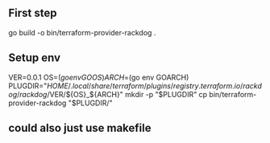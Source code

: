 ## First step
go build -o bin/terraform-provider-rackdog .


## Setup env
VER=0.0.1
OS=$(go env GOOS)
ARCH=$(go env GOARCH)
PLUGDIR="$HOME/.local/share/terraform/plugins/registry.terraform.io/rackdog/rackdog/$VER/${OS}_${ARCH}"
mkdir -p "$PLUGDIR"
cp bin/terraform-provider-rackdog "$PLUGDIR/"

## could also just use makefile

